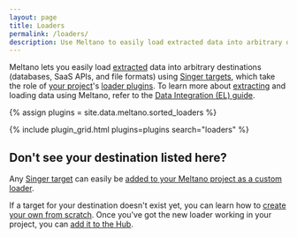 ```yaml
---
layout: page
title: Loaders
permalink: /loaders/
description: Use Meltano to easily load extracted data into arbitrary destinations (databases, SaaS APIs, and file formats) using Singer targets.
---
```


Meltano lets you easily load [extracted](/extractors/) data into arbitrary destinations (databases, SaaS APIs, and file formats) using [Singer targets](/singer/targets/), which take the role of [your project](https://docs.meltano.com/concepts/project)'s [loader plugins](https://docs.meltano.com/concepts/plugins#loaders).
To learn more about [extracting](/loaders/) and loading data using Meltano, refer to the [Data Integration (EL) guide](https://docs.meltano.com/guide/integration).

{% assign plugins = site.data.meltano.sorted_loaders %}

{% include plugin_grid.html plugins=plugins search="loaders" %}

## Don't see your destination listed here?

Any [Singer target](/singer/targets) can easily be [added to your Meltano project as a custom loader](https://docs.meltano.com/guide/plugin-management#custom-plugins).

If a target for your destination doesn't exist yet, you can learn how to [create your own from scratch](https://github.com/singer-io/getting-started/blob/master/docs/RUNNING_AND_DEVELOPING.md#developing-a-target). Once you've got the new loader working in your project, you can
[add it to the Hub](https://github.com/meltano/hub/tree/main/_data/meltano/loaders).
